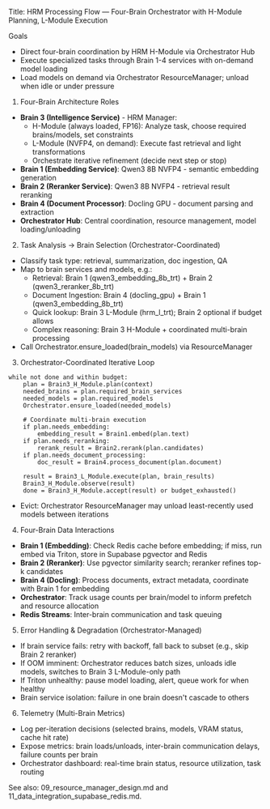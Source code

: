Title: HRM Processing Flow — Four-Brain Orchestrator with H-Module Planning, L-Module Execution

Goals
- Direct four-brain coordination by HRM H-Module via Orchestrator Hub
- Execute specialized tasks through Brain 1-4 services with on-demand model loading
- Load models on demand via Orchestrator ResourceManager; unload when idle or under pressure

1) Four-Brain Architecture Roles
- **Brain 3 (Intelligence Service)** - HRM Manager:
  - H-Module (always loaded, FP16): Analyze task, choose required brains/models, set constraints
  - L-Module (NVFP4, on demand): Execute fast retrieval and light transformations
  - Orchestrate iterative refinement (decide next step or stop)
- **Brain 1 (Embedding Service)**: Qwen3 8B NVFP4 - semantic embedding generation
- **Brain 2 (Reranker Service)**: Qwen3 8B NVFP4 - retrieval result reranking
- **Brain 4 (Document Processor)**: Docling GPU - document parsing and extraction
- **Orchestrator Hub**: Central coordination, resource management, model loading/unloading

2) Task Analysis → Brain Selection (Orchestrator-Coordinated)
- Classify task type: retrieval, summarization, doc ingestion, QA
- Map to brain services and models, e.g.:
  - Retrieval: Brain 1 (qwen3_embedding_8b_trt) + Brain 2 (qwen3_reranker_8b_trt)
  - Document Ingestion: Brain 4 (docling_gpu) + Brain 1 (qwen3_embedding_8b_trt)
  - Quick lookup: Brain 3 L-Module (hrm_l_trt); Brain 2 optional if budget allows
  - Complex reasoning: Brain 3 H-Module + coordinated multi-brain processing
- Call Orchestrator.ensure_loaded(brain_models) via ResourceManager

3) Orchestrator-Coordinated Iterative Loop
```
while not done and within budget:
    plan = Brain3_H_Module.plan(context)
    needed_brains = plan.required_brain_services
    needed_models = plan.required_models
    Orchestrator.ensure_loaded(needed_models)

    # Coordinate multi-brain execution
    if plan.needs_embedding:
        embedding_result = Brain1.embed(plan.text)
    if plan.needs_reranking:
        rerank_result = Brain2.rerank(plan.candidates)
    if plan.needs_document_processing:
        doc_result = Brain4.process_document(plan.document)

    result = Brain3_L_Module.execute(plan, brain_results)
    Brain3_H_Module.observe(result)
    done = Brain3_H_Module.accept(result) or budget_exhausted()
```
- Evict: Orchestrator ResourceManager may unload least-recently used models between iterations

4) Four-Brain Data Interactions
- **Brain 1 (Embedding)**: Check Redis cache before embedding; if miss, run embed via Triton, store in Supabase pgvector and Redis
- **Brain 2 (Reranker)**: Use pgvector similarity search; reranker refines top-k candidates
- **Brain 4 (Docling)**: Process documents, extract metadata, coordinate with Brain 1 for embedding
- **Orchestrator**: Track usage counts per brain/model to inform prefetch and resource allocation
- **Redis Streams**: Inter-brain communication and task queuing

5) Error Handling & Degradation (Orchestrator-Managed)
- If brain service fails: retry with backoff, fall back to subset (e.g., skip Brain 2 reranker)
- If OOM imminent: Orchestrator reduces batch sizes, unloads idle models, switches to Brain 3 L-Module-only path
- If Triton unhealthy: pause model loading, alert, queue work for when healthy
- Brain service isolation: failure in one brain doesn't cascade to others

6) Telemetry (Multi-Brain Metrics)
- Log per-iteration decisions (selected brains, models, VRAM status, cache hit rate)
- Expose metrics: brain loads/unloads, inter-brain communication delays, failure counts per brain
- Orchestrator dashboard: real-time brain status, resource utilization, task routing

See also: 09_resource_manager_design.md and 11_data_integration_supabase_redis.md.


